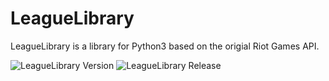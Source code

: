 # LeagueLibrary

LeagueLibrary is a library for Python3 based on the origial Riot Games API.

![LeagueLibrary Version](https://img.shields.io/badge/Version-2021.08.15-brightgreen)
![LeagueLibrary Release](https://img.shields.io/badge/Release-4-brightgreen)
